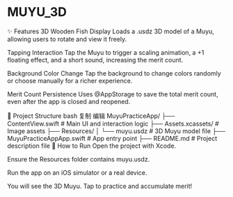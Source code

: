 # MUYU_3D
✨ Features
3D Wooden Fish Display
Loads a .usdz 3D model of a Muyu, allowing users to rotate and view it freely.

Tapping Interaction
Tap the Muyu to trigger a scaling animation, a +1 floating effect, and a short sound, increasing the merit count.

Background Color Change
Tap the background to change colors randomly or choose manually for a richer experience.

Merit Count Persistence
Uses @AppStorage to save the total merit count, even after the app is closed and reopened.

📂 Project Structure
bash
复制
编辑
MuyuPracticeApp/
├── ContentView.swift           # Main UI and interaction logic
├── Assets.xcassets/            # Image assets
├── Resources/
│   └── muyu.usdz               # 3D Muyu model file
├── MuyuPracticeAppApp.swift    # App entry point
├── README.md                   # Project description file
🚀 How to Run
Open the project with Xcode.

Ensure the Resources folder contains muyu.usdz.

Run the app on an iOS simulator or a real device.

You will see the 3D Muyu. Tap to practice and accumulate merit!
